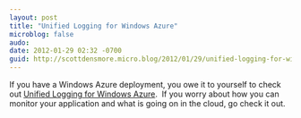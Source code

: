 ```yaml
---
layout: post
title: "Unified Logging for Windows Azure"
microblog: false
audo:
date: 2012-01-29 02:32 -0700
guid: http://scottdensmore.micro.blog/2012/01/29/unified-logging-for-windows-azure.html
---
```


If you have a Windows Azure deployment, you owe it to yourself to check out [Unified Logging for Windows Azure](http://www.unifiedlogging.com/).  If you worry about how you can monitor your application and what is going on in the cloud, go check it out.

